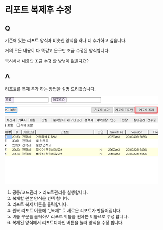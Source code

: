 # 리포트 복제후 수정

## Q

기존에 있는 리포트 양식과 비슷한 양식을 하나 더 추가하고 싶습니다.

거의 모든 내용이 다 똑같고 문구만 조금 수정된 양식입니다.

복사해서 내용만 조금 수정 할 방법이 없을까요?

## A

리포트를 복제 추가 하는 방법을 설명 드리겠습니다.

![&#xB9AC;&#xD3EC;&#xD2B8;&#xAD00;&#xB9AC; - &#xB9AC;&#xD3EC;&#xD2B8;&#xBCF5;&#xC81C;](../.gitbook/assets/9.png)

1. 공통/코드관리 &gt; 리포트관리를 실행합니다.  
2. 복제할 원본 양식을 선택 합니다.  
3. 리포트 복제 버튼을 클릭합니다.  
4. 원복 리포트 이름에 "\_복제" 로 새로운 리포트가 만들어집니다.  
5. 이름 부분을 클릭하여 리포트 이름을 원하는 이름으로 수정 합니다.  
6. 복제된 양식에서 리포트디자인 버튼을 눌러 양식을 수정 합니다.

